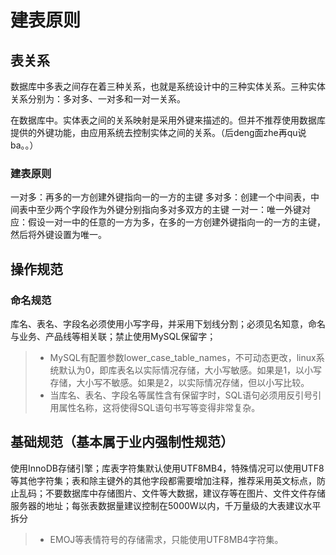 # 建表原则

##  表关系

数据库中多表之间存在着三种关系，也就是系统设计中的三种实体关系。三种实体关系分别为：多对多、一对多和一对一关系。

在数据库中。实体表之间的关系映射是采用外键来描述的。但并不推荐使用数据库提供的外键功能，由应用系统去控制实体之间的关系。（后deng面zhe再qu说ba。。）

### 建表原则

一对多：再多的一方创建外键指向一的一方的主键
多对多：创建一个中间表，中间表中至少两个字段作为外键分别指向多对多双方的主键
一对一：唯一外键对应：假设一对一中的任意的一方为多，在多的一方创建外键指向一的一方的主键，然后将外键设置为唯一。

## 操作规范

### 命名规范

库名、表名、字段名必须使用小写字母，并采用下划线分割；必须见名知意，命名与业务、产品线等相关联；禁止使用MySQL保留字；

> * MySQL有配置参数lower_case_table_names，不可动态更改，linux系统默认为0，即库表名以实际情况存储，⼤小写敏感。如果是1，以⼩写存储，⼤小写不敏感。如果是2，以实际情况存储，但以小写⽐较。
> * 当库名、表名、字段名等属性含有保留字时，SQL语句必须⽤反引号引用属性名称，这将使得SQL语句书写等变得非常复杂。


## 基础规范（基本属于业内强制性规范）

使⽤InnoDB存储引擎；库表字符集默认使⽤UTF8MB4，特殊情况可以使用UTF8等其他字符集；表和除主键外的其他字段都需要增加注释，推荐采⽤英文标点，防止乱码；不要数据库中存储图片、文件等大数据，建议存等在图片、文件文件存储服务器的地址；每张表数据量建议控制在5000W以内，千万量级的大表建议水平拆分

> * EMOJ等表情符号的存储需求，只能使用UTF8MB4字符集。